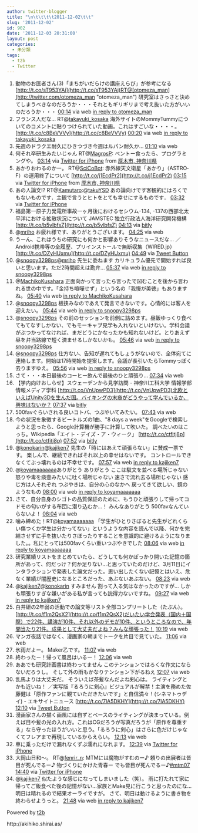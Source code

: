 ```yaml
---
author: twitter-blogger
title: "\n\t\t\t\t2011-12-02\t\t"
slug: '2011-12-02'
id: 902
date: '2011-12-03 20:31:00'
layout: post
categories:
  - 未分類
tags:
  - t2b
  - Twitter
---
```


<div xmlns:georss="http://www.georss.org/georss">

1.  <span><span>動物のお医者さん(3)「まちがいだらけの講座えらび」が参考になる [http://t.co/sT953YAi](http://t.co/sT953YAi)RT@[otomeza_man](http://twitter.com/otomeza_man "otomeza_man") 研究室はさっさと決めてしまうべきなのだろうか・・・それともギリギリまで考え抜いた方がいいのだろうか・・・</span> <span>[<span>00:14</span>](http://twitter.com/o_ob/status/142562219853496321) <span>via web</span> [in reply to otomeza_man](http://twitter.com/otomeza_man/status/142554008517738496)</span></span>
2.  <span><span>フランス人だな… RT@[takayuki_kosaka](http://twitter.com/takayuki_kosaka "takayuki_kosaka") 海外サイトのMommyTummyについてのコメントに貼りつけられていた動画。これはすごいな・・・・。 [http://t.co/c8BeVVVy](http://t.co/c8BeVVVy)</span> <span>[<span>00:20</span>](http://twitter.com/o_ob/status/142563839844687872) <span>via web</span> [in reply to takayuki_kosaka](http://twitter.com/takayuki_kosaka/status/142492908157796353)</span></span>
3.  <span><span>先週のドラクエ耐久にひきつづき今週はルパン耐久か…</span> <span>[<span>01:10</span>](http://twitter.com/o_ob/status/142576442574778368) <span>via web</span></span></span>
4.  <span><span>何それ卒研生みたいじゃん RT@[MagrosP](http://twitter.com/MagrosP "MagrosP"): ベントー食ったら、プログラミングや。</span> <span>[<span>03:14</span>](http://twitter.com/o_ob/status/142607538326736896) <span>via [Twitter for iPhone](http://twitter.com/#!/download/iphone)</span> from [厚木市, 神奈川県<span></span>](http://maps.google.com/maps?q=35.48596303,139.34075104)</span></span>
5.  <span><span>あかりおわるのかー。 RT@[SciCoBot](http://twitter.com/SciCoBot "SciCoBot"): 赤外線天文衛星「あかり」（ASTRO‐F）の運用終了について [http://t.co/j1EcdPr2](http://t.co/j1EcdPr2)</span> <span>[<span>03:15</span>](http://twitter.com/o_ob/status/142607768245903360) <span>via [Twitter for iPhone](http://twitter.com/#!/download/iphone)</span> from [厚木市, 神奈川県<span></span>](http://maps.google.com/maps?q=35.48691393,139.3406882)</span></span>
6.  <span><span>あの人論文!? RT@[Kamutaro](http://twitter.com/Kamutaro "Kamutaro"):@[takuYSD](http://twitter.com/takuYSD "takuYSD") あの論向けです客観的にはろくでもないものです．主観で言うとヒトをとても幸せにするものです．</span> <span>[<span>03:32</span>](http://twitter.com/o_ob/status/142612183912693760) <span>via [Twitter for iPhone](http://twitter.com/#!/download/iphone)</span></span></span>
7.  <span><span>福島第一原子力発電所事故一ヶ月後におけるセシウム-134, -137の西部北太平洋における拡散状況について JAMSTEC 独立行政法人海洋研究開発機構 [http://t.co/b5vlbfsZ](http://t.co/b5vlbfsZ)</span> <span>[<span>04:13</span>](http://twitter.com/o_ob/status/142622307423232000) <span>via [bitly](http://bit.ly)</span></span></span>
8.  <span><span>@[mriho](http://twitter.com/mriho "mriho") お疲れ様です、ありがとうございます。</span> <span>[<span>04:25</span>](http://twitter.com/o_ob/status/142625379096596480) <span>via web</span></span></span>
9.  <span><span>うーん、これはうちの研究にも何かと影響ありそうなニュースだな… ／Android携帯等の全履歴、プリインストールで無断収集（WIRED.jp） [http://t.co/DZyHUxmu](http://t.co/DZyHUxmu)</span> <span>[<span>04:49</span>](http://twitter.com/o_ob/status/142631523999420416) <span>via [Tweet Button](http://twitter.com/tweetbutton)</span></span></span>
10.  <span><span>@[snoopy3298ps](http://twitter.com/snoopy3298ps "snoopy3298ps")@[mriho](http://twitter.com/mriho "mriho") 先生に委ねます カリキュラム優先で開始すれば良いと思います。ただ2時間超えは勘弁…</span> <span>[<span>05:37</span>](http://twitter.com/o_ob/status/142643632036515840) <span>via web</span> [in reply to snoopy3298ps](http://twitter.com/snoopy3298ps/status/142642408428027905)</span></span>
11.  <span><span>@[MachikoKusahara](http://twitter.com/MachikoKusahara "MachikoKusahara") 正面向かって言ったら言ったで凹むことを後から言われる世の中です。「金持ち喧嘩せず」という名の「我慢が美徳」もありますね。</span> <span>[<span>05:40</span>](http://twitter.com/o_ob/status/142644216298876928) <span>via web</span> [in reply to MachikoKusahara](http://twitter.com/MachikoKusahara/status/142641394085928960)</span></span>
12.  <span><span>@[snoopy3298ps](http://twitter.com/snoopy3298ps "snoopy3298ps") 板挟みなのであえて発言できないです。心情的には客人を迎えたい。</span> <span>[<span>05:44</span>](http://twitter.com/o_ob/status/142645198793621504) <span>via web</span> [in reply to snoopy3298ps](http://twitter.com/snoopy3298ps/status/142644729438412801)</span></span>
13.  <span><span>@[snoopy3298ps](http://twitter.com/snoopy3298ps "snoopy3298ps") その前のセッションを前側に詰めます。昼飯ゆっくり食べてもてなすしかない、でもモーキャプ見学も入れないといけない。学科会議がぶつかってなければ、まだどうにかなったかも知れないけど。とりあえず昼を弁当路線で短く済ませるしかないかも。</span> <span>[<span>05:46</span>](http://twitter.com/o_ob/status/142645763023962112) <span>via web</span> [in reply to snoopy3298ps](http://twitter.com/snoopy3298ps/status/142645300421591040)</span></span>
14.  <span><span>@[snoopy3298ps](http://twitter.com/snoopy3298ps "snoopy3298ps") 仕方ない、告知が遅れてもしょうがないので、全体宛てに連絡します。開始は17時開始を提案します。会議が長引いたらTommyっぽく去りますゆえ。</span> <span>[<span>05:56</span>](http://twitter.com/o_ob/status/142648355724599296) <span>via web</span> [in reply to snoopy3298ps](http://twitter.com/snoopy3298ps/status/142646215522263042)</span></span>
15.  <span><span>さて・・・本日最後のコーヒー飲んで最後のひと頑張り…</span> <span>[<span>07:34</span>](http://twitter.com/o_ob/status/142673064809865216) <span>via web</span></span></span>
16.  <span><span>【学内向けおしらせ】スウェーデンから見学訪問 - 神奈川工科大学 情報学部 情報メディア学科 [http://t.co/VnUpwPD3](http://t.co/VnUpwPD3)北欧といえばUnity3Dを生んだ国。バイキングの末裔がどうやって学んでいるか、興味はないか？</span> <span>[<span>07:37</span>](http://twitter.com/o_ob/status/142673729061781504) <span>via [bitly](http://bit.ly)</span></span></span>
17.  <span><span>500favぐらいされる良いコトバ、つぶやいてみたい。</span> <span>[<span>07:43</span>](http://twitter.com/o_ob/status/142675390782128128) <span>via web</span></span></span>
18.  <span><span>今の状況を象徴するビートルズの1曲、"8 days a week"をGoogleで検索しようと思ったら、Google計算機が勝手に計算して吹いた。 調べたいのはこっち。Wikipedia「エイト・デイズ・ア・ウィーク」 [http://t.co/ctfitj8p](http://t.co/ctfitj8p)</span> <span>[<span>07:52</span>](http://twitter.com/o_ob/status/142677418262536192) <span>via [bitly](http://bit.ly)</span></span></span>
19.  <span><span>@[konokarin](http://twitter.com/konokarin "konokarin")@[kajiken7](http://twitter.com/kajiken7 "kajiken7") 先生の「時にはあえて頑張らない」に賛成一票です。 楽しんで、継続できればそれ以上の幸せはないです。 コントロールできなくてぶっ壊れるのは不幸せです。</span> <span>[<span>07:57</span>](http://twitter.com/o_ob/status/142678676885094401) <span>via web</span> [in reply to kajiken7](http://twitter.com/kajiken7/status/142677032248156160)</span></span>
20.  <span><span>@[koyamaaaaaaa](http://twitter.com/koyamaaaaaaa "koyamaaaaaaa")ありがとう ありがとう ここは駄文を並べる場所じゃない 怒りや毒を痰壺みたいに吐く場所じゃない 速さで流れ去る場所じゃない 感じ方は人それぞれ つぶやきは、自分の心のなかへ 戻ってきて欲しい、鏡のようなもの</span> <span>[<span>08:00</span>](http://twitter.com/o_ob/status/142679494896001024) <span>via web</span> [in reply to koyamaaaaaaa](http://twitter.com/koyamaaaaaaa/status/142678768052469761)</span></span>
21.  <span><span>さて、自分自身のシゴトの品質保証のために、もうひと頑張りして帰ってコドモの匂いがする布団に潜り込むか…！ みんなありがとう 500favなんていらないよ！</span> <span>[<span>08:04</span>](http://twitter.com/o_ob/status/142680633494351872) <span>via web</span></span></span>
22.  <span><span>噛み締めた！RT@[koyamaaaaaaa](http://twitter.com/koyamaaaaaaa "koyamaaaaaaa") 「学生がひとりさぼると先生がどれくらい傷つくか学生は分かってない」というような内容を読んで以降、何かを完結させずに手を抜いたりさぼったりすることを意識的に避けるようになりました。。私にとっては500favくらい重いつぶやきでした</span> <span>[<span>08:06</span>](http://twitter.com/o_ob/status/142680974109577216) <span>via web</span> [in reply to koyamaaaaaaa](http://twitter.com/koyamaaaaaaa/status/142678768052469761)</span></span>
23.  <span><span>研究業績リストをまとめていたら、どうしても何かぽっかり開いた記憶の箇所があって、何だっけ？何か足りない…と思っていたのだけど、3月11日にインタラクションで発表した論文だった。思い出したくない記憶とはいえ、危なく業績が闇歴史になるところだった、あぶないあぶない。</span> <span>[<span>08:23</span>](http://twitter.com/o_ob/status/142685293940711426) <span>via web</span></span></span>
24.  <span><span>@[kajiken7](http://twitter.com/kajiken7 "kajiken7")@[konokarin](http://twitter.com/konokarin "konokarin") すみません 割って入る気はなかったのですが… しかも頑張りすぎな嫌いがある私が言っても説得力ないですね。</span> <span>[<span>09:27</span>](http://twitter.com/o_ob/status/142701544436023296) <span>via web</span> [in reply to kajiken7](http://twitter.com/kajiken7/status/142701066046287872)</span></span>
25.  <span><span>白井研の2年弱の活動での論文等リスト全部コンプリートした（たぶん）。 [http://t.co/f1m2QsX2](http://t.co/f1m2QsX2)だいたい学会発表（国内＋国際）で22件、講演が10件、それ以外のデモが10件、というところなので、年間当たり21件。成果として大丈夫だよね？みんな頑張った！</span> <span>[<span>10:19</span>](http://twitter.com/o_ob/status/142714625924939777) <span>via web</span></span></span>
26.  <span><span>マンガ夜話ではなく、漫画家の朝までトークを片目で見ていた。</span> <span>[<span>11:06</span>](http://twitter.com/o_ob/status/142726426632798208) <span>via web</span></span></span>
27.  <span><span>氷雨だよー。 Maker乙です。</span> <span>[<span>11:07</span>](http://twitter.com/o_ob/status/142726547328073729) <span>via web</span></span></span>
28.  <span><span>終わった－！帰って風呂はいるー！</span> <span>[<span>12:06</span>](http://twitter.com/o_ob/status/142741503838654465) <span>via web</span></span></span>
29.  <span><span>ああでも研究計画書は終わってません このテンションではろくな作文にならないだろうし。 そして外の雨もかなりテンション下がるねえ</span> <span>[<span>12:07</span>](http://twitter.com/o_ob/status/142741736291184640) <span>via web</span></span></span>
30.  <span><span>乱馬よりは大丈夫だ。 そういえば茶髪なんだよね剣心は。 ライティングとかも近いね！ ／実写版『るろうに剣心』ビジュアルが解禁！主演を務めた佐藤健は「原作ファンに観ていただきたいです」と自信満々！(シネマトゥデイ) - エキサイトニュース [http://t.co/7lA5DKHY](http://t.co/7lA5DKHY)</span> <span>[<span>12:10</span>](http://twitter.com/o_ob/status/142742474903924737) <span>via [Tweet Button](http://twitter.com/tweetbutton)</span></span></span>
31.  <span><span>漫画家さんの描く画風には自ずとベースのライティングが決まっている。例えば目や髪の光の入れ方。これはCGだろうが写真だろうが「原作を尊重する」なら守ったほうがいいと思う。「るろうに剣心」はさらに色だけじゃなくてフレアまで再現しているからえらい。</span> <span>[<span>12:13</span>](http://twitter.com/o_ob/status/142743112324878336) <span>via web</span></span></span>
32.  <span><span>車に乗っただけで漏れなくずぶ濡れになれます。</span> <span>[<span>12:39</span>](http://twitter.com/o_ob/status/142749755460694016) <span>via [Twitter for iPhone](http://twitter.com/#!/download/iphone)</span></span></span>
33.  <span><span>大岡山日和～。 RT@[fenrir_n](http://twitter.com/fenrir_n "fenrir_n"): MTMには魔物がすむのー♪ 頼りの出展者は皆目が死んでるー♪ 物づくりにかけた青春ー でも皆目が死んでるー♪[#mtm07](http://twitter.com/search?q=%23mtm07 "#mtm07")</span> <span>[<span>14:40</span>](http://twitter.com/o_ob/status/142780309941927936) <span>via [Twitter for iPhone](http://twitter.com/#!/download/iphone)</span></span></span>
34.  <span><span>@[kajiken7](http://twitter.com/kajiken7 "kajiken7") 似たような感じになってしまいました（笑）。 雨に打たれて家に帰ってご飯食べた後の記憶がない…家族とMake見に行こうと思ったのにな…明日は晴れるので結果オーライですが。 さて、明日は動けるように書き物を終わらせようっと。</span> <span>[<span>21:48</span>](http://twitter.com/o_ob/status/142887887338348545) <span>via web</span> [in reply to kajiken7](http://twitter.com/kajiken7/status/142877188465770496)</span></span>

</div>

Powered by [t2b](http://t2b.utilz.jp/)

<div>http://akihiko.shirai.as/</div>